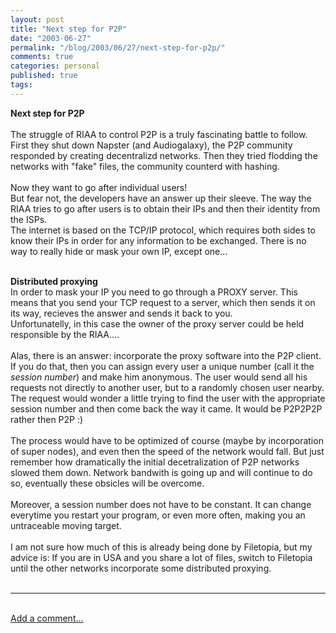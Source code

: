```yaml
---
layout: post
title: "Next step for P2P"
date: "2003-06-27"
permalink: "/blog/2003/06/27/next-step-for-p2p/"
comments: true
categories: personal
published: true
tags: 
---
```


<b>Next step for P2P</b><br /><br />The struggle of RIAA to control P2P is a truly fascinating battle to follow. First they shut down Napster (and Audiogalaxy), the P2P community responded by creating decentralizd networks. Then they tried flodding the networks with "fake" files, the community counterd with hashing.<br /><br />Now they want to go after individual users!<br />But fear not, the developers have an answer up their sleeve. The way the RIAA tries to go after users is to obtain their IPs and then their identity from the ISPs. <br />The internet is based on the TCP/IP protocol, which requires both sides to know their IPs in order for any information to be exchanged. There is no way to really hide or mask your own IP, except one...<br /><br />
<!--more-->
<b>Distributed proxying</b><br />In order to mask your IP you need to go through a PROXY server. This means that you send your TCP request to a server, which then sends it on its way, recieves the answer and sends it back to you. <br />Unfortunatelly, in this case the owner of the proxy server could be held responsible by the RIAA....<br /><br />Alas, there is an answer: incorporate the proxy software into the P2P client.<br />If you do that, then you can assign every user a unique number (call it the <i>session number</i>) and make him anonymous. The user would send all his requests not directly to another user, but to a randomly chosen user nearby. The request would wonder a little trying to find the user with the appropriate session number and then come back the way it came. It would be P2P2P2P rather then P2P :)<br /><br />The process would have to be optimized of course (maybe by incorporation of super nodes), and even then the speed of the network would fall. But just remember how dramatically the initial decetralization of P2P networks slowed them down. Network bandwith is going up and will continue to do so, eventually these obsicles will be overcome.<br /><br />Moreover, a session number does not have to be constant. It can change everytime you restart your program, or even more often, making you an untraceable moving target.<br /><br />I am  not sure how much of this is already being done by Filetopia, but my advice is: If you are in USA and you share a lot of files, switch to Filetopia until the other networks incorporate some distributed proxying.<br /><br /><hr><br /><a href="http://www.slyck.com/forums/viewtopic.php?p=8033"> Add a comment... </a>